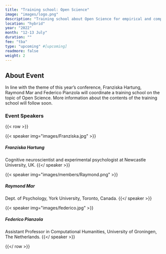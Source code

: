 ```yaml
---
title: "Training school: Open Science"
image: "images/logo.png"
description: "Training school about Open Science for empirical and computational studies of literature and readers"
location: "hybrid"
year: "2022"
month: "12-13 July"
duration: ""
fee: "tba"
type: "upcoming" #[upcoming]
readmore: false
weight: 2
---
```


## About Event
In line with the theme of this year’s conference, Franziska Hartung, Raymond Mar and Federico Pianzola will coordinate a training school on the topic of Open Science. More information about the contents of the training school will follow soon.

### Event Speakers

{{< row >}}

{{< speaker img="images/Franziska.jpg" >}}
##### Franziska Hartung
Cognitive neuroscientist and experimental psychologist at Newcastle University, UK.
{{</ speaker >}}

{{< speaker img="images/members/Raymond.png" >}}
##### Raymond Mar
Dept. of Psychology, York University, Toronto, Canada.
{{</ speaker >}}

{{< speaker img="images/federico.jpg" >}}
##### Federico Pianzola
Assistant Professor in Computational Humanities, University of Groningen, The Netherlands.
{{</ speaker >}}

{{</ row >}}